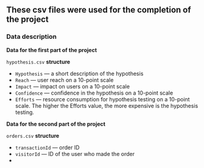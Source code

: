 ## These csv files were used for the completion of the project

### Data description

**Data for the first part of the project**

`hypothesis.csv` **structure**

* `Hypothesis` — a short description of the hypothesis
* `Reach` — user reach on a 10-point scale
* `Impact` — impact on users on a 10-point scale
* `Confidence` — confidence in the hypothesis on a 10-point scale
* `Efforts` — resource consumption for hypothesis testing on a 10-point scale. The higher the Efforts value, the more expensive is the hypothesis testing.

**Data for the second part of the project**

`orders.csv` **structure**

* `transactionId` — order ID
* `visitorId` — ID of the user who made the order
* 
